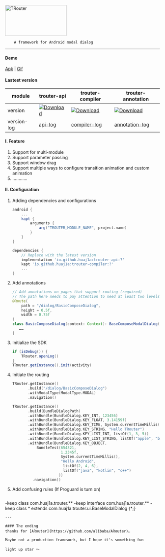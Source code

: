 <img width="200" height="100" alt="TRouter" src="https://github.com/user-attachments/assets/03904412-5253-4ed0-84a1-d82624cafbf0" />


```
    A framework for Android modal dialog
```

---

#### Demo
[Apk](https://github.com/huaj1a/TRouter/blob/master/demo/TRouter-demo-1.0.0.apk)  |  [Gif](https://github.com/huaj1a/TRouter/blob/master/demo/TRouter-demo.gif)

#### Lastest version

module|trouter-api|trouter-compiler|trouter-annotation
---|---|---|---|
version|[![Download](https://img.shields.io/maven-central/v/io.github.huaj1a/trouter-api)](https://central.sonatype.com/artifact/io.github.huaj1a/trouter-api)|[![Download](https://img.shields.io/maven-central/v/io.github.huaj1a/trouter-compiler)](https://central.sonatype.com/artifact/io.github.huaj1a/trouter-compiler)|[![Download](https://img.shields.io/maven-central/v/io.github.huaj1a/trouter-annotation)](https://central.sonatype.com/artifact/io.github.huaj1a/trouter-annotation)
version-log|[api-log](https://github.com/huaj1a/TRouter/blob/master/trouter-api/version_log.md)|[compiler-log](https://github.com/huaj1a/TRouter/blob/master/trouter-compiler/version_log.md)|[annotation-log](https://github.com/huaj1a/TRouter/blob/master/trouter-annotation/version_log.md)

#### I. Feature
1. Support for multi-module
2. Support parameter passing
3. Support window drag
4. Support multiple ways to configure transition animation and custom animation
5. …………

#### II. Configuration
1. Adding dependencies and configurations
    ``` gradle
    android {
        ...
        kapt {
            arguments {
                arg("TROUTER_MODULE_NAME", project.name)
            }
        }
    }

    dependencies {
        // Replace with the latest version
        implementation 'io.github.huaj1a:trouter-api:?'
        kapt 'io.github.huaj1a:trouter-compiler:?'
        ...
    }
    ```
    
2. Add annotations
    ``` java
    // Add annotations on pages that support routing (required)
    // The path here needs to pay attention to need at least two levels : /xx/xx
    @Route(
        path = "/dialog/BasicComposeDialog",
        height = 0.5f,
        width = 0.75f
    )
    class BasicComposeDialog(context: Context): BaseComposeModalDialog(context) {
       ……
    }
    ```

3. Initialize the SDK
    ``` java
    if (isDebug()) {
        TRouter.openLog()
    }
    TRouter.getInstance().init(activity)
    ```

4. Initiate the routing
   ``` kotlin
   TRouter.getInstance()
          .build("/dialog/BasicComposeDialog")
          .withModalType(ModalType.MODAL)
          .navigation()

   TRouter.getInstance()
          .build(BundleDialogPath)
          .withBundle(BundleDialog.KEY_INT, 123456)
          .withBundle(BundleDialog.KEY_FLOAT, 3.14159f)
          .withBundle(BundleDialog.KEY_TIME, System.currentTimeMillis())
          .withBundle(BundleDialog.KEY_STRING, "Hello TRouter")
          .withBundle(BundleDialog.KEY_LIST_INT, listOf(1, 3, 5))
          .withBundle(BundleDialog.KEY_LIST_STRING, listOf("apple", "banana", "orange"))
          .withBundle(BundleDialog.KEY_OBJECT, 
              BundleTest(654321, 
                         1.2345f, 
                         System.currentTimeMillis(), 
                         "Hello Android", 
                          listOf(2, 4, 6),
                          listOf("java", "kotlin", "c++")
                        ))
            .navigation()
   
   ```

5. Add confusing rules (If Proguard is turn on)
   ```
-keep class com.huaj1a.trouter.**
-keep interface com.huaj1a.trouter.**
-keep class * extends com.huaj1a.trouter.ui.BaseModalDialog {*;}
   ```
---

#### The ending
thanks for [ARouter](https://github.com/alibaba/ARouter)。

Maybe not a production framework, but I hope it's something fun

light up star ～
